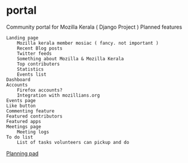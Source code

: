 # portal

Community portal for Mozilla Kerala ( Django Project )
Planned features

    Landing page
        Mozilla kerala member mosiac ( fancy. not important )
        Recent Blog posts
        Twitter feeds
        Something about Mozilla & Mozilla Kerala
        Top contributers
        Statistics
        Events list
    Dashboard
    Accounts
        Firefox accounts?
        Integration with mozillians.org
    Events page
    Like button
    Commenting feature
    Featured contributors
    Featured apps
    Meetings page
        Meeting logs
    To do list
        List of tasks volunteers can pickup and do

[Planning pad](https://public.etherpad-mozilla.org/p/mozkeralaportal)
